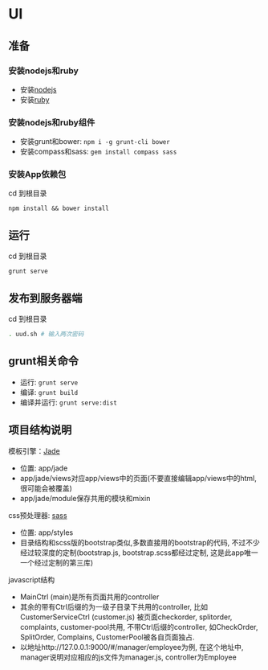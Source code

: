 # UI

## 准备

### 安装nodejs和ruby

- 安装[nodejs](http://www.nodejs.org/)
- 安装[ruby](http://rubyinstaller.org/)

### 安装nodejs和ruby组件

- 安装grunt和bower: `npm i -g grunt-cli bower`
- 安装compass和sass: `gem install compass sass`

### 安装App依赖包
cd 到根目录
```
npm install && bower install
```

## 运行
cd 到根目录
```
grunt serve
```

## 发布到服务器端
cd 到根目录
```bash
. uud.sh # 输入两次密码
```

## grunt相关命令

- 运行: `grunt serve`
- 编译: `grunt build`
- 编译并运行: `grunt serve:dist`

## 项目结构说明

模板引擎：[Jade](http://jade-lang.com/)

- 位置: app/jade
- app/jade/views对应app/views中的页面(不要直接编辑app/views中的html, 很可能会被覆盖)
- app/jade/module保存共用的模块和mixin

css预处理器: [sass](http://sass-lang.com/documentation/file.SASS_REFERENCE.html)

- 位置: app/styles
- 目录结构和scss版的bootstrap类似,多数直接用的bootstrap的代码, 不过不少经过较深度的定制(bootstrap.js, bootstrap.scss都经过定制, 这是此app唯一一个经过定制的第三库)

javascript结构

- MainCtrl (main)是所有页面共用的controller
- 其余的带有Ctrl后缀的为一级子目录下共用的controller, 比如CustomerServiceCtrl (customer.js) 被页面checkorder, splitorder, complaints, customer-pool共用, 不带Ctrl后缀的controller, 如CheckOrder, SplitOrder, Complains, CustomerPool被各自页面独占.
- 以地址http://127.0.0.1:9000/#/manager/employee为例, 在这个地址中, manager说明对应相应的js文件为manager.js, controller为Employee
